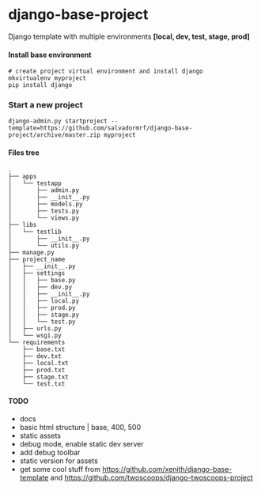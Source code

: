 django-base-project
===================

Django template with multiple environments **[local, dev, test, stage, prod]**



#### Install base environment
    # create project virtual environment and install django
    mkvirtualenv myproject
    pip install django
    
    
### Start a new project
    django-admin.py startproject --template=https://github.com/salvadormrf/django-base-project/archive/master.zip myproject


#### Files tree
	.
	├── apps
	│   └── testapp
	│       ├── admin.py
	│       ├── __init__.py
	│       ├── models.py
	│       ├── tests.py
	│       └── views.py
	├── libs
	│   └── testlib
	│       ├── __init__.py
	│       └── utils.py
	├── manage.py
	├── project_name
	│   ├── __init__.py
	│   ├── settings
	│   │   ├── base.py
	│   │   ├── dev.py
	│   │   ├── __init__.py
	│   │   ├── local.py
	│   │   ├── prod.py
	│   │   ├── stage.py
	│   │   └── test.py
	│   ├── urls.py
	│   └── wsgi.py
	└── requirements
	    ├── base.txt
	    ├── dev.txt
	    ├── local.txt
	    ├── prod.txt
	    ├── stage.txt
	    └── test.txt


#### TODO
- docs
- basic html structure | base, 400, 500
- static assets
- debug mode, enable static dev server
- add debug toolbar
- static version for assets
- get some cool stuff from https://github.com/xenith/django-base-template and https://github.com/twoscoops/django-twoscoops-project

